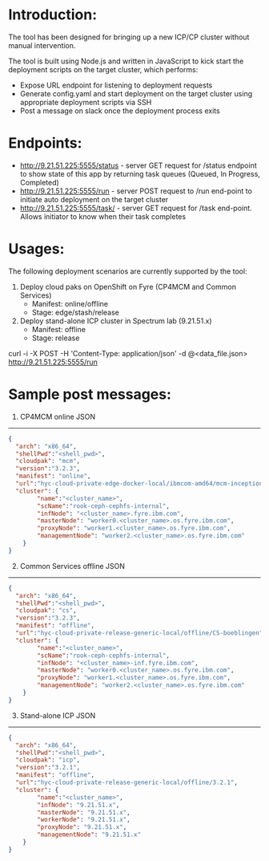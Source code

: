# Introduction:
The tool has been designed for bringing up a new ICP/CP cluster without manual intervention.

The tool is built using Node.js and written in JavaScript to kick start the deployment scripts on the target cluster, which performs:
- Expose URL endpoint for listening to deployment requests
- Generate config.yaml and start deployment on the target cluster using appropriate deployment scripts via SSH
- Post a message on slack once the deployment process exits


# Endpoints:
- http://9.21.51.225:5555/status - server GET request for /status endpoint to show state of this app by returning task queues (Queued, In Progress, Completed)
- http://9.21.51.225:5555/run - server POST request to /run end-point to initiate auto deployment on the target cluster
- http://9.21.51.225:5555/task/<runId> - server GET request for /task end-point.  Allows initiator to know when their task completes


# Usages:
The following deployment scenarios are currently supported by the tool:
1. Deploy cloud paks on OpenShift on Fyre (CP4MCM and Common Services) 
	- Manifest: online/offline
	- Stage: edge/stash/release
2. Deploy stand-alone ICP cluster in Spectrum lab (9.21.51.x) 
	- Manifest: offline
	- Stage: release
	
curl -i -X POST -H 'Content-Type: application/json' -d @<data_file.json> http://9.21.51.225:5555/run


# Sample post messages:
1. CP4MCM online
JSON
----

```json
{
  "arch": "x86_64",
  "shellPwd":"<shell_pwd>",
  "cloudpak": "mcm",
  "version":"3.2.3",
  "manifest": "online",
  "url":"hyc-cloud-private-edge-docker-local/ibmcom-amd64/mcm-inception",
  "cluster": {
    	"name":"<cluster_name>",
    	"scName":"rook-ceph-cephfs-internal",
		"infNode": "<cluster_name>.fyre.ibm.com",
		"masterNode": "worker0.<cluster_name>.os.fyre.ibm.com",
    	"proxyNode": "worker1.<cluster_name>.os.fyre.ibm.com",
    	"managementNode": "worker2.<cluster_name>.os.fyre.ibm.com"
	}
}
```

2. Common Services offline
JSON
----

```json
{
  "arch": "x86_64",
  "shellPwd":"<shell_pwd>",
  "cloudpak": "cs",
  "version":"3.2.3",
  "manifest": "offline",
  "url":"hyc-cloud-private-release-generic-local/offline/CS-boeblingen",
  "cluster": {
    	"name":"<cluster_name>",
    	"scName":"rook-ceph-cephfs-internal",
		"infNode": "<cluster_name>-inf.fyre.ibm.com",
		"masterNode": "worker0.<cluster_name>.os.fyre.ibm.com",
    	"proxyNode": "worker1.<cluster_name>.os.fyre.ibm.com",
    	"managementNode": "worker2.<cluster_name>.os.fyre.ibm.com"
	}
}
```

3. Stand-alone ICP
JSON
----

```json
{
  "arch": "x86_64",
  "shellPwd":"<shell_pwd>",
  "cloudpak": "icp",
  "version":"3.2.1",
  "manifest": "offline",
  "url":"hyc-cloud-private-release-generic-local/offline/3.2.1",
  "cluster": {
    	"name":"<cluster_name>",
		"infNode": "9.21.51.x",
		"masterNode": "9.21.51.x",
		"workerNode": "9.21.51.x",
    	"proxyNode": "9.21.51.x",
    	"managementNode": "9.21.51.x"
	}
}
```
